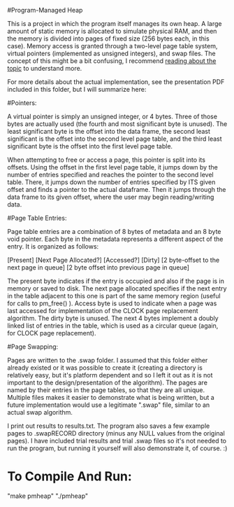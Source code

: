 #Program-Managed Heap

This is a project in which the program itself manages its own heap. A large amount of static memory is allocated to simulate physical RAM, and then the memory is divided into pages of fixed size (256 bytes each, in this case). Memory access is granted through a two-level page table system, virtual pointers (implemented as unsigned integers), and swap files. The concept of this might be a bit confusing, I recommend [reading about the topic](https://en.wikipedia.org/wiki/Page_table) to understand more.

For more details about the actual implementation, see the presentation PDF included in this folder, but I will summarize here:

#Pointers:

A virtual pointer is simply an unsigned integer, or 4 bytes. Three of those bytes are actually used (the fourth and most significant byte is unused). The least significant byte is the offset into the data frame, the second least significant is the offset into the second level page table, and the third least significant byte is the offset into the first level page table.

When attempting to free or access a page, this pointer is split into its offsets. Using the offset in the first level page table, it jumps down by the number of entries specified and reaches the pointer to the second level table. There, it jumps down the number of entries specified by ITS given offset and finds a pointer to the actual dataframe. Then it jumps through the data frame to its given offset, where the user may begin reading/writing data.

#Page Table Entries:

Page table entries are a combination of 8 bytes of metadata and an 8 byte void pointer. Each byte in the metadata represents a different aspect of the entry. It is organized as follows:

[Present] [Next Page Allocated?] [Accessed?] [Dirty] [2 byte-offset to the next page in queue] [2 byte offset into previous page in queue]

The present byte indicates if the entry is occupied and also if the page is in memory or saved to disk. The next page allocated specifies if the next entry in the table adjacent to this one is part of the same memory region (useful for calls to pm_free() ). Access byte is used to indicate when a page was last accessed for implementation of the CLOCK page replacement algorithm. The dirty byte is unused. The next 4 bytes implement a doubly linked list of entries in the table, which is used as a circular queue (again, for CLOCK page replacement).

#Page Swapping:

Pages are written to the .swap folder. I assumed that this folder either already existed or it was possible to create it (creating a directory is relatively easy, but it's platform dependent and so I left it out as it is not important to the design/presentation of the algorithm). The pages are named by their entries in the page tables, so that they are all unique. Multiple files makes it easier to demonstrate what is being written, but a future implementation would use a legitimate ".swap" file, similar to an actual swap algorithm.

I print out results to results.txt. The program also saves a few example pages to .swapRECORD directory (minus any NULL values from the original pages). I have included trial results and trial .swap files so it's not needed to run the program, but running it yourself will also demonstrate it, of course. :)

# To Compile And Run:

"make pmheap"
"./pmheap"